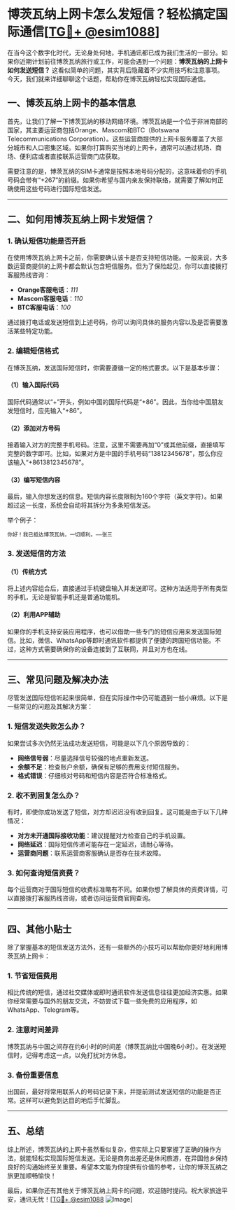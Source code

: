 # 博茨瓦纳上网卡怎么发短信？轻松搞定国际通信[[TG💪+ @esim1088](https://t.me/s/esim1088)]

在当今这个数字化时代，无论身处何地，手机通讯都已成为我们生活的一部分。如果你近期计划前往博茨瓦纳旅行或工作，可能会遇到一个问题：**博茨瓦纳的上网卡如何发送短信？** 这看似简单的问题，其实背后隐藏着不少实用技巧和注意事项。今天，我们就来详细聊聊这个话题，帮助你在博茨瓦纳轻松实现国际通信。

## 一、博茨瓦纳上网卡的基本信息

首先，让我们了解一下博茨瓦纳的移动网络环境。博茨瓦纳是一个位于非洲南部的国家，其主要运营商包括Orange、Mascom和BTC（Botswana Telecommunications Corporation）。这些运营商提供的上网卡服务覆盖了大部分城市和人口密集区域。如果你打算购买当地的上网卡，通常可以通过机场、商场、便利店或者直接联系运营商门店获取。

需要注意的是，博茨瓦纳的SIM卡通常是按照本地号码分配的，这意味着你的手机号码会带有“+267”的前缀。如果你希望与国内亲友保持联络，就需要了解如何正确使用这些号码进行国际短信发送。

---

## 二、如何用博茨瓦纳上网卡发短信？

### 1. 确认短信功能是否开启

在使用博茨瓦纳上网卡之前，你需要确认该卡是否支持短信功能。一般来说，大多数运营商提供的上网卡都会默认包含短信服务。但为了保险起见，你可以直接拨打客服热线咨询：

- **Orange客服电话**：*111*
- **Mascom客服电话**：*110*
- **BTC客服电话**：*100*

通过拨打电话或发送短信到上述号码，你可以询问具体的服务内容以及是否需要激活某些特定功能。

### 2. 编辑短信格式

在博茨瓦纳，发送国际短信时，你需要遵循一定的格式要求。以下是基本步骤：

#### （1）输入国际代码
国际代码通常以“+”开头，例如中国的国际代码是“+86”。因此，当你给中国朋友发短信时，应先输入“+86”。

#### （2）添加对方号码
接着输入对方的完整手机号码。注意，这里不需要再加“0”或其他前缀，直接填写完整的数字即可。比如，如果对方是中国的手机号码“13812345678”，那么你应该输入“+8613812345678”。

#### （3）编写短信内容
最后，输入你想发送的信息。短信内容长度限制为160个字符（英文字符）。如果超过这一长度，系统会自动将其拆分为多条短信发送。

举个例子：
```
你好！我已抵达博茨瓦纳，一切顺利。——张三
```

### 3. 发送短信的方法

#### （1）传统方式
将上述内容组合后，直接通过手机键盘输入并发送即可。这种方法适用于所有类型的手机，无论是智能手机还是普通功能机。

#### （2）利用APP辅助
如果你的手机支持安装应用程序，也可以借助一些专门的短信应用来发送国际短信。比如，微信、WhatsApp等即时通讯软件都提供了便捷的跨国短信功能。不过，这种方式需要确保你的设备连接到了互联网，并且对方也在线。

---

## 三、常见问题及解决办法

尽管发送国际短信听起来很简单，但在实际操作中仍可能遇到一些小麻烦。以下是一些常见的问题及其解决方案：

### 1. 短信发送失败怎么办？
如果尝试多次仍然无法成功发送短信，可能是以下几个原因导致的：

- **网络信号弱**：尽量选择信号较强的地点重新发送。
- **余额不足**：检查账户余额，确保有足够的费用支付短信服务。
- **格式错误**：仔细核对号码和短信内容是否符合标准格式。

### 2. 收不到回复怎么办？
有时，即使你成功发送了短信，对方却迟迟没有收到回复。这可能是由于以下几种情况：

- **对方未开通国际接收功能**：建议提醒对方检查自己的手机设置。
- **网络延迟**：国际短信传递可能存在一定延迟，请耐心等待。
- **运营商问题**：联系运营商客服确认是否存在技术故障。

### 3. 如何查询短信资费？
每个运营商对于国际短信的收费标准略有不同。如果你想了解具体的资费详情，可以直接拨打客服热线咨询，或者访问运营商官网查询。

---

## 四、其他小贴士

除了掌握基本的短信发送方法外，还有一些额外的小技巧可以帮助你更好地利用博茨瓦纳上网卡：

### 1. 节省短信费用
相比传统的短信，通过社交媒体或即时通讯软件发送信息往往更加经济实惠。如果你经常需要与国外的朋友交流，不妨尝试下载一些免费的应用程序，如WhatsApp、Telegram等。

### 2. 注意时间差异
博茨瓦纳与中国之间存在约6小时的时间差（博茨瓦纳比中国晚6小时）。在发送短信时，记得考虑这一点，以免打扰对方休息。

### 3. 备份重要信息
出国前，最好将常用联系人的号码记录下来，并提前测试发送短信的功能是否正常。这样可以避免到达目的地后手忙脚乱。

---

## 五、总结

综上所述，博茨瓦纳的上网卡虽然看似复杂，但实际上只要掌握了正确的操作方法，就能轻松实现国际短信发送。无论是商务出差还是休闲旅游，在异国他乡保持良好的沟通始终至关重要。希望本文能为你提供有价值的参考，让你的博茨瓦纳之旅更加顺畅愉快！

最后，如果你还有其他关于博茨瓦纳上网卡的问题，欢迎随时提问。祝大家旅途平安，通讯无忧！[[TG💪+ @esim1088](https://t.me/s/esim1088) ![Image](https://i.postimg.cc/4NQfJmqS/Snipaste-2025-05-13-00-14-12.png)]